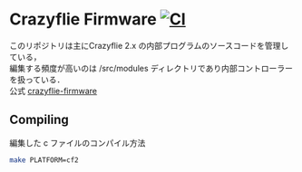 # Crazyflie Firmware  [![CI](https://github.com/bitcraze/crazyflie-firmware/workflows/CI/badge.svg)](https://github.com/bitcraze/crazyflie-firmware/actions?query=workflow%3ACI)


このリポジトリは主にCrazyflie 2.x の内部プログラムのソースコードを管理している，<br>
編集する頻度が高いのは /src/modules ディレクトリであり内部コントローラーを扱っている．<br>
公式 [crazyflie-firmware](https://github.com/bitcraze/crazyflie-firmware)

## Compiling

編集した c ファイルのコンパイル方法
```bash
make PLATFORM=cf2
```
